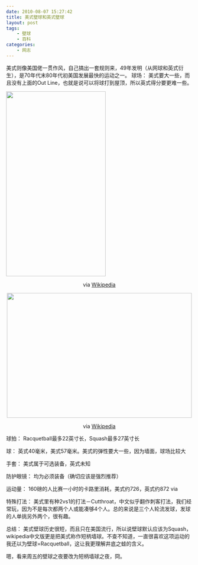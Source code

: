 ```yaml
---
date: 2010-08-07 15:27:42
title: 美式壁球和英式壁球
layout: post
tags:
    - 壁球
    - 百科
categories:
    - 网志
---
```

美式则像美国佬一贯作风，自己搞出一套规则来，49年发明（从网球和英式衍生），是70年代末80年代初美国发展最快的运动之一。
球场：
美式要大一些，而且没有上面的Out Line，也就是说可以将球打到屋顶，所以英式得分要更难一些。

<img class="aligncenter" title="Racquetball" src="https://lh4.googleusercontent.com/-lsfdjzPmGts/TYL34r-_J_I/AAAAAAABifI/FB2M47oq8Js/s800/racquetballcourtdimensions.png" alt="" width="269" height="499" />
<p style="text-align: center;">via <a href="http://en.wikipedia.org/wiki/Racquetball">Wikipedia</a></p>
<p style="text-align: center;"><a href="https://lh3.googleusercontent.com/_JkjZvHYNoXw/TYL34sS2aCI/AAAAAAABM9Q/wBcBpVh-FQ4/s800/1000px-squash_court-svg.png"><img class="alignnone" title="Squash" src="https://lh3.googleusercontent.com/-B2y4TWhRpk4/TYL34sS2aCI/AAAAAAABifI/DWwR6DLPrEE/s800/1000px-squash_court-svg.png" alt="" width="500" height="337" /></a></p>
<p style="text-align: center;">via <a href="http://en.wikipedia.org/wiki/Squash_(sport)">Wikipedia</a></p>
球拍：
Racquetball最多22英寸长，Squash最多27英寸长

球：
英式40毫米，美式57毫米。美式的弹性要大一些，因为墙面，球场比较大

手套：
美式属于可选装备，英式未知

防护眼镜：
均为必须装备（确切应该是强烈推荐）

运动量：
160磅的人比赛一小时的卡路里消耗，美式约726，英式约872 via

特殊打法：
美式里有种2vs1的打法－Cutthroat，中文似乎翻作刺客打法，我们经常玩，因为不是每次都两个人或能凑够4个人。总的来说是三个人轮流发球，发球的人单挑另外两个，很有趣。

总结：
美式壁球历史很短，而且只在美国流行，所以说壁球默认应该为Squash，wikipedia中文版更是把美式称作短柄墙球。不查不知道，一直很喜欢这项运动的我还以为壁球=Racquetball，这让我更理解井底之蛙的含义。

嗯，看来周五的壁球之夜要改为短柄墙球之夜，冏。
